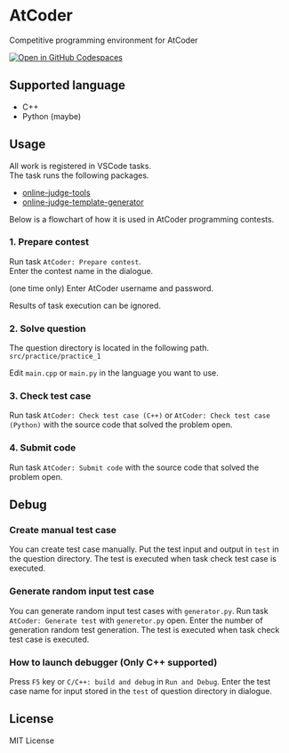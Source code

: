 # AtCoder
Competitive programming environment for AtCoder

[![Open in GitHub Codespaces](https://github.com/codespaces/badge.svg)](https://codespaces.new/Takahiro3D/AtCoder)

## Supported language

- C++
- Python (maybe)

## Usage

All work is registered in VSCode tasks.  
The task runs the following packages.
- [online-judge-tools](https://github.com/online-judge-tools/oj)
- [online-judge-template-generator](https://github.com/online-judge-tools/template-generator)

Below is a flowchart of how it is used in AtCoder programming contests.

### 1. Prepare contest

Run task `AtCoder: Prepare contest`.  
Enter the contest name in the dialogue.

(one time only)
Enter AtCoder username and password. 

Results of task execution can be ignored.

### 2. Solve question

The question directory is located in the following path.
`src/practice/practice_1`

Edit `main.cpp` or `main.py` in the language you want to use.

### 3. Check test case

Run task `AtCoder: Check test case (C++)` or `AtCoder: Check test case (Python)` with the source code that solved the problem open.  

### 4. Submit code

Run task `AtCoder: Submit code` with the source code that solved the problem open.  

## Debug

### Create manual test case

You can create test case manually.
Put the test input and output in `test` in the question directory.
The test is executed when task check test case is executed.

### Generate random input test case

You can generate random input test cases with `generator.py`.
Run task `AtCoder: Generate test` with `generetor.py` open.
Enter the number of generation random test generation.
The test is executed when task check test case is executed.

### How to launch debugger (Only C++ supported)

Press `F5` key or `C/C++: build and debug` in `Run and Debug`.
Enter the test case name for input stored in the `test` of question directory in dialogue.

## License

MIT License
